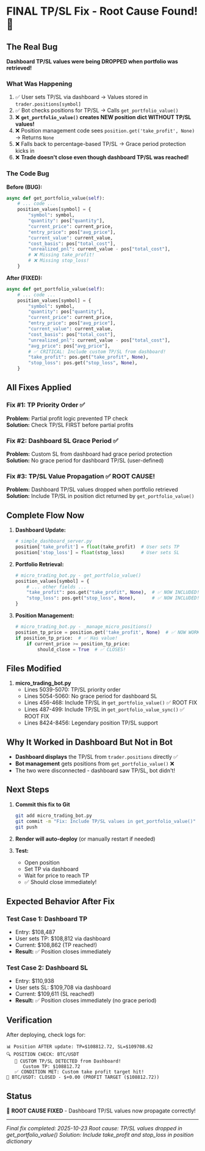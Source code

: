 # FINAL TP/SL Fix - Root Cause Found! 🎯

## The Real Bug

**Dashboard TP/SL values were being DROPPED when portfolio was retrieved!**

### What Was Happening

1. ✅ User sets TP/SL via dashboard → Values stored in `trader.positions[symbol]`
2. ✅ Bot checks positions for TP/SL → Calls `get_portfolio_value()`
3. ❌ **`get_portfolio_value()` creates NEW position dict WITHOUT TP/SL values!**
4. ❌ Position management code sees `position.get('take_profit', None)` → Returns `None`
5. ❌ Falls back to percentage-based TP/SL → Grace period protection kicks in
6. ❌ **Trade doesn't close even though dashboard TP/SL was reached!**

### The Code Bug

**Before (BUG):**
```python
async def get_portfolio_value(self):
    # ... code ...
    position_values[symbol] = {
        "symbol": symbol,
        "quantity": pos["quantity"],
        "current_price": current_price,
        "entry_price": pos["avg_price"],
        "current_value": current_value,
        "cost_basis": pos["total_cost"],
        "unrealized_pnl": current_value - pos["total_cost"],
        # ❌ Missing take_profit!
        # ❌ Missing stop_loss!
    }
```

**After (FIXED):**
```python
async def get_portfolio_value(self):
    # ... code ...
    position_values[symbol] = {
        "symbol": symbol,
        "quantity": pos["quantity"],
        "current_price": current_price,
        "entry_price": pos["avg_price"],
        "current_value": current_value,
        "cost_basis": pos["total_cost"],
        "unrealized_pnl": current_value - pos["total_cost"],
        "avg_price": pos["avg_price"],
        # ✅ CRITICAL: Include custom TP/SL from dashboard!
        "take_profit": pos.get("take_profit", None),
        "stop_loss": pos.get("stop_loss", None),
    }
```

## All Fixes Applied

### Fix #1: TP Priority Order ✅
**Problem:** Partial profit logic prevented TP check  
**Solution:** Check TP/SL FIRST before partial profits

### Fix #2: Dashboard SL Grace Period ✅  
**Problem:** Custom SL from dashboard had grace period protection  
**Solution:** No grace period for dashboard TP/SL (user-defined)

### Fix #3: TP/SL Value Propagation ✅ **ROOT CAUSE!**
**Problem:** Dashboard TP/SL values dropped when portfolio retrieved  
**Solution:** Include TP/SL in position dict returned by `get_portfolio_value()`

## Complete Flow Now

1. **Dashboard Update:**
   ```python
   # simple_dashboard_server.py
   position['take_profit'] = float(take_profit)  # User sets TP
   position['stop_loss'] = float(stop_loss)      # User sets SL
   ```

2. **Portfolio Retrieval:**
   ```python
   # micro_trading_bot.py - get_portfolio_value()
   position_values[symbol] = {
       # ... other fields ...
       "take_profit": pos.get("take_profit", None),  # ✅ NOW INCLUDED!
       "stop_loss": pos.get("stop_loss", None),      # ✅ NOW INCLUDED!
   }
   ```

3. **Position Management:**
   ```python
   # micro_trading_bot.py - _manage_micro_positions()
   position_tp_price = position.get('take_profit', None)  # ✅ NOW WORKS!
   if position_tp_price:  # ✅ Has value!
       if current_price >= position_tp_price:
           should_close = True  # ✅ CLOSES!
   ```

## Files Modified

1. **micro_trading_bot.py**
   - Lines 5039-5070: TP/SL priority order
   - Lines 5054-5060: No grace period for dashboard SL
   - Lines 456-468: Include TP/SL in `get_portfolio_value()` ✅ ROOT FIX
   - Lines 487-499: Include TP/SL in `get_portfolio_value_sync()` ✅ ROOT FIX
   - Lines 8424-8456: Legendary position TP/SL support

## Why It Worked in Dashboard But Not in Bot

- **Dashboard displays** the TP/SL from `trader.positions` directly ✅
- **Bot management** gets positions from `get_portfolio_value()` ❌
- The two were disconnected - dashboard saw TP/SL, bot didn't!

## Next Steps

1. **Commit this fix to Git**
   ```bash
   git add micro_trading_bot.py
   git commit -m "Fix: Include TP/SL values in get_portfolio_value()"
   git push
   ```

2. **Render will auto-deploy** (or manually restart if needed)

3. **Test:**
   - Open position
   - Set TP via dashboard
   - Wait for price to reach TP
   - ✅ Should close immediately!

## Expected Behavior After Fix

### Test Case 1: Dashboard TP
- Entry: $108,487
- User sets TP: $108,812 via dashboard
- Current: $108,862 (TP reached!)
- **Result:** ✅ Position closes immediately

### Test Case 2: Dashboard SL  
- Entry: $110,938
- User sets SL: $109,708 via dashboard
- Current: $109,611 (SL reached!)
- **Result:** ✅ Position closes immediately (no grace period)

## Verification

After deploying, check logs for:

```
📊 Position AFTER update: TP=$108812.72, SL=$109708.62
🔍 POSITION CHECK: BTC/USDT
   🎯 CUSTOM TP/SL DETECTED from Dashboard!
      Custom TP: $108812.72
   ✅ CONDITION MET: Custom take profit target hit!
🎯 BTC/USDT: CLOSED - $+0.00 (PROFIT TARGET ($108812.72))
```

## Status
🎯 **ROOT CAUSE FIXED** - Dashboard TP/SL values now propagate correctly!

---
*Final fix completed: 2025-10-23*
*Root cause: TP/SL values dropped in get_portfolio_value()*
*Solution: Include take_profit and stop_loss in position dictionary*
